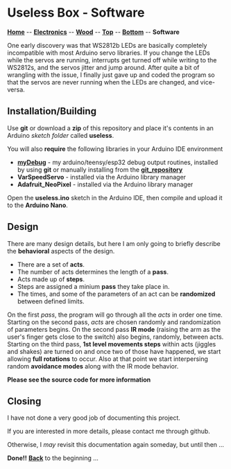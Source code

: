 # Useless Box - Software

**[Home](readme.md)** --
**[Electronics](electronics.md)** --
**[Wood](wood.md)** --
**[Top](top.md)** --
**[Bottom](bottom.md)** --
**Software**


One early discovery was that WS2812b LEDs are basically completely incompatible
with most Arduino servo libraries.  If you change the LEDs while the servos are
running, interrupts get turned off while writing to the WS2812s, and the servos
jitter and jump around. After quite a bit of wrangling with the issue, I finally
just gave up and coded the program so that the servos are never running when the
LEDs are changed, and vice-versa.

## Installation/Building

Use **git** or download a **zip** of this repository and place it's contents
in an Arduino *sketch folder* called **useless**.

You will also **require** the following libraries in your Arduino IDE environment

- **[myDebug](https://github.com/phorton1/Arduino-libraries-myDebug)** -
my arduino/teensy/esp32 debug output routines, installed by using **git** or manually installing from
the **[git_repository](https://github.com/phorton1/Arduino-libraries-myDebug)**
- **VarSpeedServo** - installed via the Arduino library manager
- **Adafruit_NeoPixel** - installed via the Arduino library manager

Open the **useless.ino** sketch in the Arduino IDE, then compile and
upload it to the **Arduino Nano**.


## Design

There are many design details, but here I am only going to briefly describe
the **behavioral** aspects of the design.

- There are a set of **acts**.
- The number of acts determines the length of a **pass**.
- Acts made up of **steps**.
- Steps are assigned a minium **pass** they take place in.
- The times, and some of the parameters of an act can be **randomized** between defined limits.

On the first *pass*, the program will go through all the *acts* in order one time.
Starting on the second pass, *acts* are chosen randomly and randomization of parameters begins.
On the second pass **IR mode** (raising the arm as the user's finger gets close to the switch) also begins, randomly, between acts.
Starting on the third pass, **1st level movements steps** within acts (jiggles and shakes) are turned on and once two of those have happened,
we start allowing **full rotations** to occur.  Also at that point we start interpersing random **avoidance modes** along
with the IR mode behavior.


**Please see the source code for more information**


## Closing

I have not done a very good job of documenting this project.

If you are interested in more details, please contact me through github.

Otherwise, I *may* revisit this documentation again someday, but until then ...


**Done!!** [**Back**](readme.md) to the beginning ...
